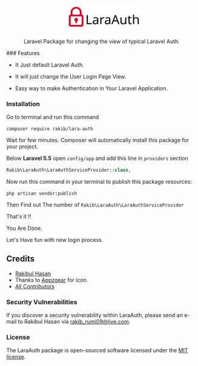 <p align="center"><a href="https://github.com/rakib-09/lara-auth" target="_blank"><img src="./icon.svg" width="200">
</a></p>
<p align="center">
    Laravel Package for changing the view of typical Laravel Auth.
</p>
### Features

* It Just default Laravel Auth.

* It will just change the User Login Page View.  

* Easy way to make Authentication in Your Laravel Application. 


### Installation
Go to terminal and run this command

```shell
composer require rakib/lara-auth
```

Wait for few minutes. Composer will automatically install this package for your project.

Below **Laravel 5.5** open `config/app` and add this line in `providers` section

```php
Rakib\LaraAuth\LaraAuthServiceProvider::class,
```
Now run this command in your terminal to publish this package resources:

```
php artisan vendor:publish 
```
Then Find out The number of 
`Rakib\LaraAuth\LaraAuthServiceProvider` 

That's it !! 

You Are Done.

Let's Have fun with new login process.

## Credits
- [Rakibul Hasan](https://github.com/rakib-09)
- Thanks to [Appzgear](https://www.flaticon.com/authors/appzgear) for icon.
- [All Contributors](../../contributors)

### Security Vulnerabilities
If you discover a security vulnerability within LaraAuth, please send an e-mail to Rakibul Hasan via [rakib_rumi09@live.com](mailto:rakib_rumi09@live.com).

### License
The LaraAuth package is open-sourced software licensed under the [MIT license](http://opensource.org/licenses/MIT).

